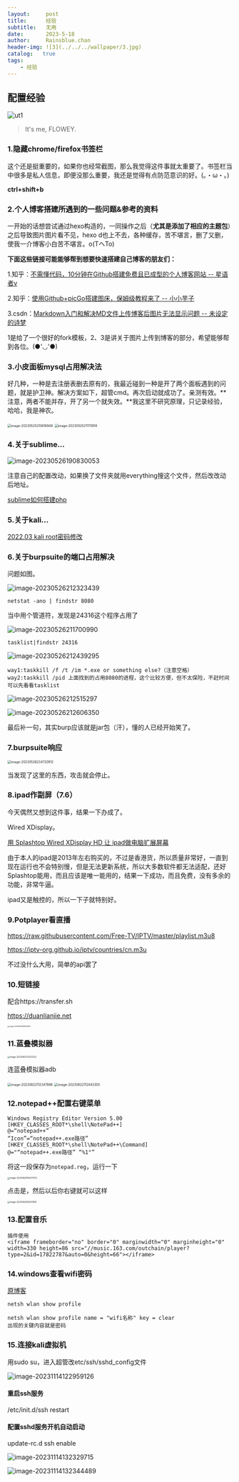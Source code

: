 ```yaml
---
layout:     post
title:      经验
subtitle:   无用
date:       2023-5-18
author:     Rainsblue.chan
header-img: ![3](../../../wallpaper/3.jpg)
catalog:   true
tags:
    - 经验
---
```

## 配置经验
![ut1](https://cdn.jsdelivr.net/gh/rainsbluechan/blogimage@main/img/ut1.jpg)

> It's me,  FLOWEY.

### 1.隐藏chrome/firefox书签栏

这个还是挺重要的，如果你也经常截图，那么我觉得这件事就太重要了。书签栏当中很多是私人信息，即便没那么重要，我还是觉得有点防范意识的好。(。・ω・。)

**ctrl+shift+b**

### 2.个人博客搭建所遇到的一些问题&参考的资料

一开始的话想尝试通过hexo构造的，一同操作之后（**尤其是添加了相应的主题包**）之后导致图片图片看不见，hexo d也上不去，各种缓存，苦不堪言，删了又删，使我一介博客小白苦不堪言。o(TヘTo)

**下面这些链接可能能够帮到想要快速搭建自己博客的朋友们：**

1.知乎：[不需懂代码，10分钟在Github搭建免费且已成型的个人博客网站  --  星语者v](https://zhuanlan.zhihu.com/p/74778630)

2.知乎：[使用Github+picGo搭建图床，保姆级教程来了  --  小小芋子](https://zhuanlan.zhihu.com/p/489236769)

3.csdn：[Markdown入门和解决MD文件上传博客后图片无法显示问题 -- 未设定的诗梦](https://blog.csdn.net/weixin_46514551/article/details/124138231)

1是给了一个很好的fork模板，2、3是讲关于图片上传到博客的部分，希望能够帮到各位。(●'◡'●)

### 3.小皮面板mysql占用解决法

好几种，一种是去注册表删去原有的，我最近碰到一种是开了两个面板遇到的问题，就是护卫神。解决方案如下，超管cmd。再次启动就成功了。亲测有效。**注意，两者不能并存，开了另一个就失效。**我这里不研究原理，只记录经验，哈哈，我是神农。

<img src="https://cdn.jsdelivr.net/gh/rainsbluechan/blogimage@main/img/image-20230525210616949.png" alt="image-20230525210616949" style="zoom: 50%;" />

<img src="https://cdn.jsdelivr.net/gh/rainsbluechan/blogimage@main/img/image-20230525211111818.png" alt="image-20230525211111818" style="zoom:50%;" />

### 4.关于sublime...

![image-20230526190830053](https://cdn.jsdelivr.net/gh/rainsbluechan/blogimage@main/img/image-20230526190830053.png)

注意自己的配置改动，如果换了文件夹就用everything搜这个文件，然后改改动后地址。

[sublime如何搭建php](https://www.yisu.com/zixun/758689.html)

### 5.关于kali...

[2022.03 kali root密码修改](https://blog.csdn.net/xujing19920814/article/details/127037389)

### 6.关于burpsuite的端口占用解决

问题如图。

![image-20230526212323439](https://cdn.jsdelivr.net/gh/rainsbluechan/blogimage@main/img/image-20230526212323439.png)

```
netstat -ano | findstr 8080
```

当中用个管道符，发现是24316这个程序占用了

![image-20230526211700990](https://cdn.jsdelivr.net/gh/rainsbluechan/blogimage@main/img/image-20230526211700990.png)

```
tasklist|findstr 24316
```

![image-20230526212439295](https://cdn.jsdelivr.net/gh/rainsbluechan/blogimage@main/img/image-20230526212439295.png)

```
way1:taskkill /f /t /im *.exe or something else?（注意空格）
way2:taskkill /pid 上面找到的占用8080的进程，这个比较方便，但不太保险，不赶时间可以先看看tasklist
```

![image-20230526212515297](https://cdn.jsdelivr.net/gh/rainsbluechan/blogimage@main/img/image-20230526212515297.png)

![image-20230526212606350](https://cdn.jsdelivr.net/gh/rainsbluechan/blogimage@main/img/image-20230526212606350.png)

最后补一句，其实burp应该就是jar包（汗），懂的人已经开始笑了。

### 7.burpsuite响应

<img src="https://cdn.jsdelivr.net/gh/rainsbluechan/blogimage@main/img/image-20230526234720912.png" alt="image-20230526234720912" style="zoom:50%;" />

当发现了这里的东西，攻击就会停止。

### 8.ipad作副屏（7.6）

今天偶然又想到这件事，结果一下办成了。

Wired XDisplay。

[用 Splashtop Wired XDisplay HD 让 ipad做电脑扩展屏幕](https://blog.csdn.net/Tang_Chuanlin/article/details/86433152)

由于本人的ipad是2013年左右购买的，不过是香港货，所以质量非常好，一直到现在运行也不会特别慢，但是无法更新系统，所以大多数软件都无法适配，还好Splashtop能用，而且应该是唯一能用的，结果一下成功，而且免费，没有多余的功能，非常牛逼。

ipad又是触控的，所以一下子就特别好。

### 9.Potplayer看直播

https://raw.githubusercontent.com/Free-TV/IPTV/master/playlist.m3u8

https://iptv-org.github.io/iptv/countries/cn.m3u

不过没什么大用，简单的api罢了

### 10.短链接

配合https://transfer.sh

https://duanlianjie.net

<img src="https://cdn.jsdelivr.net/gh/rainsbluechan/blogimage@main/img/image-20230820095908410.png" alt="image-20230820095908410" style="zoom: 25%;" />

### 11.蓝叠模拟器

<img src="C:/Users/14682/AppData/Roaming/Typora/typora-user-images/image-20230822112212122.png" alt="image-20230822112212122" style="zoom: 33%;" />

连蓝叠模拟器adb

<img src="https://cdn.jsdelivr.net/gh/rainsbluechan/blogimage@main/img/image-20230822112347886.png" alt="image-20230822112347886" style="zoom:50%;" />

<img src="https://cdn.jsdelivr.net/gh/rainsbluechan/blogimage@main/img/image-20230822112443305.png" alt="image-20230822112443305" style="zoom:50%;" />

### 12.notepad++配置右键菜单

```
Windows Registry Editor Version 5.00
[HKEY_CLASSES_ROOT*\shell\NotePad++]
@=“notepad++”
“Icon”=“notepad++.exe路径”
[HKEY_CLASSES_ROOT*\shell\NotePad++\Command]
@="“notepad++.exe路径” “%1"”
```

将这一段保存为`notepad.reg`，运行一下

<img src="C:/Users/14682/AppData/Roaming/Typora/typora-user-images/image-20230828194217472.png" alt="image-20230828194217472" style="zoom:33%;" />

点击是，然后以后你右键就可以这样

<img src="https://cdn.jsdelivr.net/gh/rainsbluechan/blogimage@main/img/image-20230828194311816.png" alt="image-20230828194311816" style="zoom:33%;" />

### 13.配置音乐

```
插件使用
<iframe frameborder="no" border="0" marginwidth="0" marginheight="0" width=330 height=86 src="//music.163.com/outchain/player?type=2&id=17822787&auto=0&height=66"></iframe>
```

### 14.windows查看wifi密码

[原博客](https://www.onctf.com/posts/4ca7d73f.html)

```
netsh wlan show profile

netsh wlan show profile name = "wifi名称" key = clear
出现的关键内容就是密码
```

### 15.连接kali虚拟机

用sudo su，进入超管改etc/ssh/sshd_config文件

![image-20231114122959126](https://cdn.jsdelivr.net/gh/rainsbluechan/bgimage@main/img/202311141230367.png)

#### 重启ssh服务

/etc/init.d/ssh restart

#### 配置sshd服务开机自动启动

update-rc.d ssh enable

![image-20231114132329715](https://cdn.jsdelivr.net/gh/rainsbluechan/bgimage@main/img/202311141323958.png)

![image-20231114132344489](https://cdn.jsdelivr.net/gh/rainsbluechan/bgimage@main/img/202311141323749.png)
